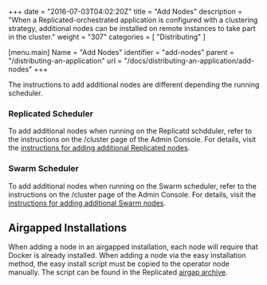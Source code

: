 +++
date = "2016-07-03T04:02:20Z"
title = "Add Nodes"
description = "When a Replicated-orchestrated application is configured with a clustering strategy, additional nodes can be installed on remote instances to take part in the cluster."
weight = "307"
categories = [ "Distributing" ]

[menu.main]
Name       = "Add Nodes"
identifier = "add-nodes"
parent     = "/distributing-an-application"
url        = "/docs/distributing-an-application/add-nodes"
+++

The instructions to add additional nodes are different depending the running scheduler.

### Replicated Scheduler
To add additional nodes when running on the Replicatd schdduler, refer to the instructions on the /cluster page of the Admin Console. For details, visit the [instructions for adding additional Replicated nodes](/distributing-an-application/add-nodes-replicated).

### Swarm Scheduler
To add additional nodes when running on the Swarm scheduler, refer to the instructions on the /cluster page of the Admin Console. For details, visit the [instructions for adding additional Swarm nodes](/distributing-an-application/add-nodes-swarm).

## Airgapped Installations
When adding a node in an airgapped installation, each node will require that Docker is already installed. When adding a node via the easy installation method, the easy install script must be copied to the operator node manually. The script can be found in the Replicated [airgap archive](/distributing-an-application/airgapped-installations/#install-replicated).
